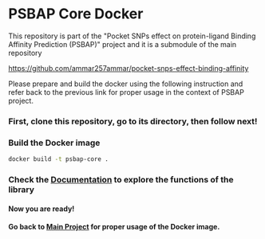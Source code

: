 # PSBAP Core Docker

This repository is part of the "Pocket SNPs effect on protein-ligand Binding Affinity Prediction (PSBAP)" project and it is a submodule of the main repository 

https://github.com/ammar257ammar/pocket-snps-effect-binding-affinity

Please prepare and build the docker using the following instruction and refer back to the previous link for proper usage in the context of PSBAP project.

### First, clone this repository, go to its directory, then follow next! 

### Build the Docker image

```bash
docker build -t psbap-core .
```

### Check the [Documentation](https://ammar257ammar.github.io/psbap-core/) to explore the functions of the library

#### Now you are ready! 

#### Go back to [Main Project](https://github.com/ammar257ammar/pocket-snps-effect-binding-affinity) for proper usage of the Docker image.
